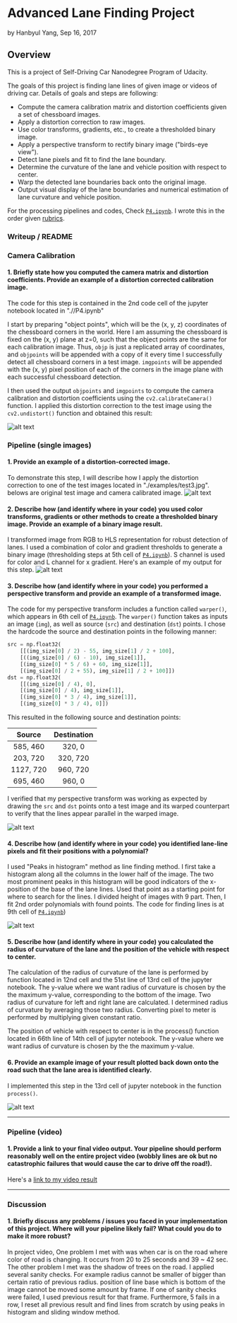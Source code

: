 # **Advanced Lane Finding Project** 
by Hanbyul Yang, Sep 16, 2017

## Overview

This is a project of Self-Driving Car Nanodegree Program of Udacity.

The goals of this project is finding lane lines of given image or videos of driving car. 
Details of goals and steps are following:

* Compute the camera calibration matrix and distortion coefficients given a set of chessboard images.
* Apply a distortion correction to raw images.
* Use color transforms, gradients, etc., to create a thresholded binary image.
* Apply a perspective transform to rectify binary image ("birds-eye view").
* Detect lane pixels and fit to find the lane boundary.
* Determine the curvature of the lane and vehicle position with respect to center.
* Warp the detected lane boundaries back onto the original image.
* Output visual display of the lane boundaries and numerical estimation of lane curvature and vehicle position.

For the processing pipelines and codes, Check [`P4.ipynb`](./P4.ipynb).
I wrote this in the order given [rubrics](https://review.udacity.com/#!/rubrics/571/view).

[//]: # (Image References)

[camera_calibration]: ./output_images/01_camera_calibration.png "calibration test"
[test_image_n_undistorted]: ./output_images/02_undistoted_test_image.png "test image and undistorted"
[pipeline_out]: ./output_images/03_pipeline_out.png "Binary Example"
[warped]: ./output_images/04_perspective_transform.png "Warp Example"
[fitted]: ./output_images/05_fit_lines.png "Fitted lines"
[output]: ./output_images/06_output.png "Output example"
[output_video]: ./output.mp4 "Video"


### Writeup / README


### Camera Calibration

#### 1. Briefly state how you computed the camera matrix and distortion coefficients. Provide an example of a distortion corrected calibration image.

The code for this step is contained in the 2nd code cell of the jupyter notebook located in ".//P4.ipynb"

I start by preparing "object points", which will be the (x, y, z) coordinates of the chessboard corners in the world. Here I am assuming the chessboard is fixed on the (x, y) plane at z=0, such that the object points are the same for each calibration image.  Thus, `objp` is just a replicated array of coordinates, and `objpoints` will be appended with a copy of it every time I successfully detect all chessboard corners in a test image.  `imgpoints` will be appended with the (x, y) pixel position of each of the corners in the image plane with each successful chessboard detection.  

I then used the output `objpoints` and `imgpoints` to compute the camera calibration and distortion coefficients using the `cv2.calibrateCamera()` function.  I applied this distortion correction to the test image using the `cv2.undistort()` function and obtained this result: 

![alt text][camera_calibration]

### Pipeline (single images)

#### 1. Provide an example of a distortion-corrected image.

To demonstrate this step, I will describe how I apply the distortion correction to one of the test images located in "./examples/test3.jpg". belows are original test image and camera calibrated image.
![alt text][test_image_n_undistorted]

#### 2. Describe how (and identify where in your code) you used color transforms, gradients or other methods to create a thresholded binary image.  Provide an example of a binary image result.

I transformed image from RGB to HLS representation for robust detection of lanes.
I used a combination of color and gradient thresholds to generate a binary image (thresholding steps at 5th cell of [`P4.ipynb`](./P4.ipynb)). S channel is used for color and L channel for x gradient.
 Here's an example of my output for this step. 
![alt text][pipeline_out]

#### 3. Describe how (and identify where in your code) you performed a perspective transform and provide an example of a transformed image.

The code for my perspective transform includes a function called `warper()`, which appears in 6th cell of [`P4.ipynb`](./P4.ipynb).  The `warper()` function takes as inputs an image (`img`), as well as source (`src`) and destination (`dst`) points.  I chose the hardcode the source and destination points in the following manner:

```python
src = np.float32(
    [[(img_size[0] / 2) - 55, img_size[1] / 2 + 100],
    [((img_size[0] / 6) - 10), img_size[1]],
    [(img_size[0] * 5 / 6) + 60, img_size[1]],
    [(img_size[0] / 2 + 55), img_size[1] / 2 + 100]])
dst = np.float32(
    [[(img_size[0] / 4), 0],
    [(img_size[0] / 4), img_size[1]],
    [(img_size[0] * 3 / 4), img_size[1]],
    [(img_size[0] * 3 / 4), 0]])
```

This resulted in the following source and destination points:

| Source        | Destination   | 
|:-------------:|:-------------:| 
| 585, 460      | 320, 0        | 
| 203, 720      | 320, 720      |
| 1127, 720     | 960, 720      |
| 695, 460      | 960, 0        |

I verified that my perspective transform was working as expected by drawing the `src` and `dst` points onto a test image and its warped counterpart to verify that the lines appear parallel in the warped image.

![alt text][warped]

#### 4. Describe how (and identify where in your code) you identified lane-line pixels and fit their positions with a polynomial?

I used "Peaks in histogram" method as line finding method. I first take a histogram along all the columns in the lower half of the image. The two most prominent peaks in this histogram will be good indicators of the x-position of the base of the lane lines. Used that point as a starting point for where to search for the lines. I divided height of images with 9 part. Then, I fit 2nd order polynomials with found points. The code for finding lines is at 9th cell of [`P4.ipynb`](./P4.ipynb))

![alt text][fitted]

#### 5. Describe how (and identify where in your code) you calculated the radius of curvature of the lane and the position of the vehicle with respect to center.

The calculation of the radius of curvature of the lane is performed by function located in 12nd cell and the 51st line of 13rd cell of the jupyter notebook. The y-value where we want radius of curvature is chosen by the the maximum y-value, corresponding to the bottom of the image. Two radius of curvature for left and right lane are calculated. I determined radius of curvature by averaging those two radius. Converting pixel to meter is performed by multiplying given constant ratio. 

The position of vehicle with respect to center is in the process() function located in 66th line of 14th cell of jupyter notebook. The y-value where we want radius of curvature is chosen by the the maximum y-value. 


#### 6. Provide an example image of your result plotted back down onto the road such that the lane area is identified clearly.

I implemented this step in the 13rd cell of jupyter notebook in the function `process()`.

![alt text][output]

---

### Pipeline (video)

#### 1. Provide a link to your final video output.  Your pipeline should perform reasonably well on the entire project video (wobbly lines are ok but no catastrophic failures that would cause the car to drive off the road!).

Here's a [link to my video result](./output.mp4)

---

### Discussion

#### 1. Briefly discuss any problems / issues you faced in your implementation of this project.  Where will your pipeline likely fail?  What could you do to make it more robust?

In project video, One problem I met with was when car is on the road where color of road is changing. It occurs from 20 to 25 seconds and 39 ~ 42 sec. The other problem I met was the shadow of trees on the road. I applied several sanity checks. For example radius cannot be smaller of bigger than certain ratio of previous radius. position of line base which is bottom of the image cannot be moved some amount by frame. If one of sanity checks were failed, I used previous result for that frame. Furthermore, 5 fails in a row, I reset all previous result and find lines from scratch by using peaks in histogram and sliding window method.
